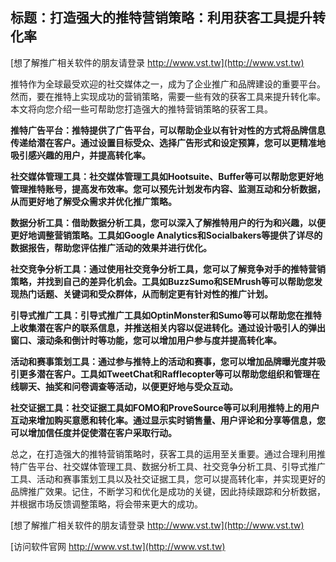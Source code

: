 ## **标题：打造强大的推特营销策略：利用获客工具提升转化率**

[想了解推广相关软件的朋友请登录 http://www.vst.tw](http://www.vst.tw)

推特作为全球最受欢迎的社交媒体之一，成为了企业推广和品牌建设的重要平台。然而，要在推特上实现成功的营销策略，需要一些有效的获客工具来提升转化率。本文将向您介绍一些可帮助您打造强大的推特营销策略的获客工具。

**推特广告平台：推特提供了广告平台，可以帮助企业以有针对性的方式将品牌信息传递给潜在客户。通过设置目标受众、选择广告形式和设定预算，您可以更精准地吸引感兴趣的用户，并提高转化率。**

**社交媒体管理工具：社交媒体管理工具如Hootsuite、Buffer等可以帮助您更好地管理推特账号，提高发布效率。您可以预先计划发布内容、监测互动和分析数据，从而更好地了解受众需求并优化推广策略。**

**数据分析工具：借助数据分析工具，您可以深入了解推特用户的行为和兴趣，以便更好地调整营销策略。工具如Google Analytics和Socialbakers等提供了详尽的数据报告，帮助您评估推广活动的效果并进行优化。**

**社交竞争分析工具：通过使用社交竞争分析工具，您可以了解竞争对手的推特营销策略，并找到自己的差异化机会。工具如BuzzSumo和SEMrush等可以帮助您发现热门话题、关键词和受众群体，从而制定更有针对性的推广计划。**

**引导式推广工具：引导式推广工具如OptinMonster和Sumo等可以帮助您在推特上收集潜在客户的联系信息，并推送相关内容以促进转化。通过设计吸引人的弹出窗口、滚动条和倒计时等功能，您可以增加用户参与度并提高转化率。**

**活动和赛事策划工具：通过参与推特上的活动和赛事，您可以增加品牌曝光度并吸引更多潜在客户。工具如TweetChat和Rafflecopter等可以帮助您组织和管理在线聊天、抽奖和问卷调查等活动，以便更好地与受众互动。**

**社交证据工具：社交证据工具如FOMO和ProveSource等可以利用推特上的用户互动来增加购买意愿和转化率。通过显示实时销售量、用户评论和分享等信息，您可以增加信任度并促使潜在客户采取行动。**

总之，在打造强大的推特营销策略时，获客工具的运用至关重要。通过合理利用推特广告平台、社交媒体管理工具、数据分析工具、社交竞争分析工具、引导式推广工具、活动和赛事策划工具以及社交证据工具，您可以提高转化率，并实现更好的品牌推广效果。记住，不断学习和优化是成功的关键，因此持续跟踪和分析数据，并根据市场反馈调整策略，将会带来更大的成功。

[想了解推广相关软件的朋友请登录 http://www.vst.tw](http://www.vst.tw)


[访问软件官网 http://www.vst.tw](http://www.vst.tw)
